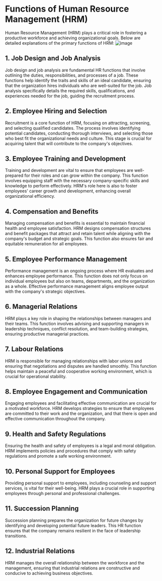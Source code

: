 # Functions of Human Resource Management (HRM)

Human Resource Management (HRM) plays a critical role in fostering a productive workforce and achieving organizational goals. Below are detailed explanations of the primary functions of HRM:
![image](https://github.com/Collegehive/Aims_notes/assets/159722383/7780196b-c626-4110-8f9a-9c19bcd86b95)

## 1. Job Design and Job Analysis
Job design and job analysis are fundamental HR functions that involve outlining the duties, responsibilities, and processes of a job. These functions help identify the traits and skills of an ideal candidate, ensuring that the organization hires individuals who are well-suited for the job. Job analysis specifically details the required skills, qualifications, and experiences needed for the job, guiding the recruitment process.

## 2. Employee Hiring and Selection
Recruitment is a core function of HRM, focusing on attracting, screening, and selecting qualified candidates. The process involves identifying potential candidates, conducting thorough interviews, and selecting those who best fit the organizational needs and culture. This stage is crucial for acquiring talent that will contribute to the company's objectives.

## 3. Employee Training and Development
Training and development are vital to ensure that employees are well-prepared for their roles and can grow within the company. This function involves equipping staff with the necessary company-specific skills and knowledge to perform effectively. HRM's role here is also to foster employees' career growth and development, enhancing overall organizational efficiency.

## 4. Compensation and Benefits
Managing compensation and benefits is essential to maintain financial health and employee satisfaction. HRM designs compensation structures and benefit packages that attract and retain talent while aligning with the company's budget and strategic goals. This function also ensures fair and equitable remuneration for all employees.

## 5. Employee Performance Management
Performance management is an ongoing process where HR evaluates and enhances employee performance. This function does not only focus on individual employees but also on teams, departments, and the organization as a whole. Effective performance management aligns employee output with the company's strategic objectives.

## 6. Managerial Relations
HRM plays a key role in shaping the relationships between managers and their teams. This function involves advising and supporting managers in leadership techniques, conflict resolution, and team-building strategies, ensuring productive managerial practices.

## 7. Labour Relations
HRM is responsible for managing relationships with labor unions and ensuring that negotiations and disputes are handled smoothly. This function helps maintain a peaceful and cooperative working environment, which is crucial for operational stability.

## 8. Employee Engagement and Communication
Engaging employees and facilitating effective communication are crucial for a motivated workforce. HRM develops strategies to ensure that employees are committed to their work and the organization, and that there is open and effective communication throughout the company.

## 9. Health and Safety Regulations
Ensuring the health and safety of employees is a legal and moral obligation. HRM implements policies and procedures that comply with safety regulations and promote a safe working environment.

## 10. Personal Support for Employees
Providing personal support to employees, including counseling and support services, is vital for their well-being. HRM plays a crucial role in supporting employees through personal and professional challenges.

## 11. Succession Planning
Succession planning prepares the organization for future changes by identifying and developing potential future leaders. This HR function ensures that the company remains resilient in the face of leadership transitions.

## 12. Industrial Relations
HRM manages the overall relationship between the workforce and the management, ensuring that industrial relations are constructive and conducive to achieving business objectives.


